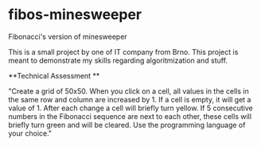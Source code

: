 # fibos-minesweeper
Fibonacci's version of minesweeper

This is a small project by one of IT company from Brno. This project is meant to demonstrate my skills regarding algoritmization and stuff.

**Technical Assessment **

"Create a grid of 50x50. When you click on a cell, all values in the cells in the same row and column are increased  by 1. If a cell is empty, it will get a value of 1. After each change a cell will briefly turn yellow. If 5 consecutive numbers in the Fibonacci sequence are next to each other, these cells will briefly turn green and will be cleared. Use the programming language of your choice."
